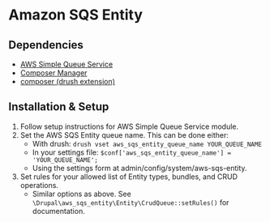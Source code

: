 Amazon SQS Entity
=================

Dependencies
------------
- [AWS Simple Queue Service](https://www.drupal.org/project/aws_sqs)
- [Composer Manager](https://www.drupal.org/project/composer_manager)
- [composer (drush extension)](https://www.drupal.org/project/composer)

Installation & Setup
--------------------
1. Follow setup instructions for AWS Simple Queue Service module.
2. Set the AWS SQS Entity queue name. This can be done either:
    - With drush: `drush vset aws_sqs_entity_queue_name YOUR_QUEUE_NAME`
    - In your settings file: `$conf['aws_sqs_entity_queue_name'] = 'YOUR_QUEUE_NAME';`
    - Using the settings form at admin/config/system/aws-sqs-entity.
3. Set rules for your allowed list of Entity types, bundles, and CRUD operations.
    - Similar options as above. See `\Drupal\aws_sqs_entity\Entity\CrudQueue::setRules()` for documentation.

